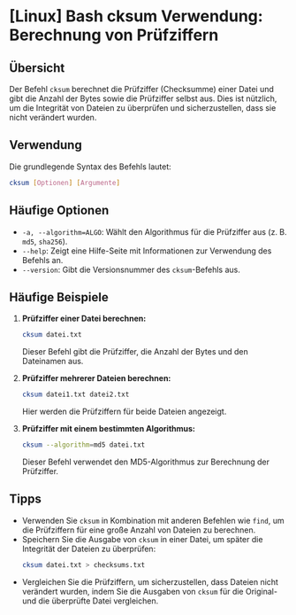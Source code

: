 # [Linux] Bash cksum Verwendung: Berechnung von Prüfziffern

## Übersicht
Der Befehl `cksum` berechnet die Prüfziffer (Checksumme) einer Datei und gibt die Anzahl der Bytes sowie die Prüfziffer selbst aus. Dies ist nützlich, um die Integrität von Dateien zu überprüfen und sicherzustellen, dass sie nicht verändert wurden.

## Verwendung
Die grundlegende Syntax des Befehls lautet:

```bash
cksum [Optionen] [Argumente]
```

## Häufige Optionen
- `-a, --algorithm=ALGO`: Wählt den Algorithmus für die Prüfziffer aus (z. B. `md5`, `sha256`).
- `--help`: Zeigt eine Hilfe-Seite mit Informationen zur Verwendung des Befehls an.
- `--version`: Gibt die Versionsnummer des `cksum`-Befehls aus.

## Häufige Beispiele
1. **Prüfziffer einer Datei berechnen:**
   ```bash
   cksum datei.txt
   ```
   Dieser Befehl gibt die Prüfziffer, die Anzahl der Bytes und den Dateinamen aus.

2. **Prüfziffer mehrerer Dateien berechnen:**
   ```bash
   cksum datei1.txt datei2.txt
   ```
   Hier werden die Prüfziffern für beide Dateien angezeigt.

3. **Prüfziffer mit einem bestimmten Algorithmus:**
   ```bash
   cksum --algorithm=md5 datei.txt
   ```
   Dieser Befehl verwendet den MD5-Algorithmus zur Berechnung der Prüfziffer.

## Tipps
- Verwenden Sie `cksum` in Kombination mit anderen Befehlen wie `find`, um die Prüfziffern für eine große Anzahl von Dateien zu berechnen.
- Speichern Sie die Ausgabe von `cksum` in einer Datei, um später die Integrität der Dateien zu überprüfen:
  ```bash
  cksum datei.txt > checksums.txt
  ```
- Vergleichen Sie die Prüfziffern, um sicherzustellen, dass Dateien nicht verändert wurden, indem Sie die Ausgaben von `cksum` für die Original- und die überprüfte Datei vergleichen.